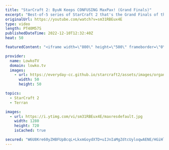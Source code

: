 ```yaml
---
title: "StarCraft 2: ByuN Keeps CONFUSING MaxPax! (Grand Finals)"
excerpt: "Best-of-5 series of StarCraft 2 that's the Grand Finals of the ESL Open Cup 151 Americas. This sereis of Terran versus Protoss between ByuN and MaxPax is a very cheesy one, as ByuN just keeps cheesing MaxPax.  Support my work on Patreon: https://www.patreon.com/lowkotv Become a YouTube member: https://lowko.tv/join"
originalUrl: https://youtube.com/watch?v=sm31RBEux4E
type: video
length: PT40M57S
publishedDateTime: 2022-12-10T12:32:40Z
heat: 50

featuredContent: "<iframe width=\"800\" height=\"500\" frameborder=\"0\" src=\"https://www.youtube.com/embed/sm31RBEux4E\" allow=\"accelerometer; autoplay; encrypted-media; gyroscope; picture-in-picture\" allowfullscreen></iframe>"

provider:
  name: LowkoTV
  domain: lowko.tv
  images:
    - url: https://everyday-cc.github.io/starcraft2/assets/images/organizations/lowko.tv-50x50.jpg
      width: 50
      height: 50

topics:
  - StarCraft 2
  - Terran

images:
  - url: https://i.ytimg.com/vi/sm31RBEux4E/maxresdefault.jpg
    width: 1280
    height: 720
    isCached: true

secured: "W6U8Kre60yZHBFUpBcqL+LkxmGoydXTD+uIJnIaMgZdtcUyloqwAENE/HGiHlXyTHG1bzQie0rq4GRgPLBIyMvxnGlnCRefxQpOyKEjgCx2Mn5de09MTYJxQRH0I/VVOOXn+Smk0xEwrMJ59PqZG4kzJP6EmqXnRRskziqhefcaqBiE4y2XHJCmYzTVkQuXz0P0BzB0I/OQ+kv8g53KZAt6dmbHPnERm6CtZJLezV3M0C2PVVfDpSwAQUfa2BPHWkOfdlOI6d72izi7z0d2sMM6HnfVu3/y8esq5n3TxIlG4f+nP4phUa/sOEuaNaGNn2AmgLLZpw+riQFKInBkvdU3U8hG3wvxwEpq1e2DphTFv5qjrkdziKW/8pCxB3QVC6JpE3XRXR52DlsAoE9IGbdzlEe+PdJZybKMJLKHAR8E=;B/VSaD2W3AdbZ9HGnQSZCQ=="
---
```


